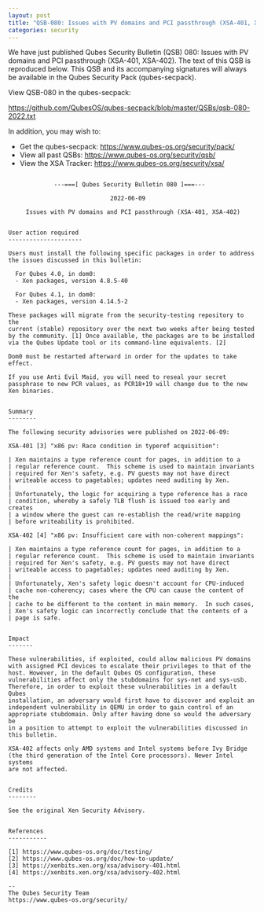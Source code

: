 ```yaml
---
layout: post
title: "QSB-080: Issues with PV domains and PCI passthrough (XSA-401, XSA-402)"
categories: security
---
```


We have just published Qubes Security Bulletin (QSB) 080:
Issues with PV domains and PCI passthrough (XSA-401, XSA-402).
The text of this QSB is reproduced below. This QSB and its accompanying
signatures will always be available in the Qubes Security Pack (qubes-secpack).

View QSB-080 in the qubes-secpack:

<https://github.com/QubesOS/qubes-secpack/blob/master/QSBs/qsb-080-2022.txt>

In addition, you may wish to:

- Get the qubes-secpack: <https://www.qubes-os.org/security/pack/>
- View all past QSBs: <https://www.qubes-os.org/security/qsb/>
- View the XSA Tracker: <https://www.qubes-os.org/security/xsa/>

```

             ---===[ Qubes Security Bulletin 080 ]===---

                             2022-06-09

     Issues with PV domains and PCI passthrough (XSA-401, XSA-402)


User action required
---------------------

Users must install the following specific packages in order to address
the issues discussed in this bulletin:

  For Qubes 4.0, in dom0:
  - Xen packages, version 4.8.5-40

  For Qubes 4.1, in dom0:
  - Xen packages, version 4.14.5-2

These packages will migrate from the security-testing repository to the
current (stable) repository over the next two weeks after being tested
by the community. [1] Once available, the packages are to be installed
via the Qubes Update tool or its command-line equivalents. [2]

Dom0 must be restarted afterward in order for the updates to take
effect.

If you use Anti Evil Maid, you will need to reseal your secret
passphrase to new PCR values, as PCR18+19 will change due to the new
Xen binaries.


Summary
--------

The following security advisories were published on 2022-06-09:

XSA-401 [3] "x86 pv: Race condition in typeref acquisition":

| Xen maintains a type reference count for pages, in addition to a
| regular reference count.  This scheme is used to maintain invariants
| required for Xen's safety, e.g. PV guests may not have direct
| writeable access to pagetables; updates need auditing by Xen.
| 
| Unfortunately, the logic for acquiring a type reference has a race
| condition, whereby a safely TLB flush is issued too early and creates
| a window where the guest can re-establish the read/write mapping
| before writeability is prohibited.

XSA-402 [4] "x86 pv: Insufficient care with non-coherent mappings":

| Xen maintains a type reference count for pages, in addition to a
| regular reference count.  This scheme is used to maintain invariants
| required for Xen's safety, e.g. PV guests may not have direct
| writeable access to pagetables; updates need auditing by Xen.
| 
| Unfortunately, Xen's safety logic doesn't account for CPU-induced
| cache non-coherency; cases where the CPU can cause the content of the
| cache to be different to the content in main memory.  In such cases,
| Xen's safety logic can incorrectly conclude that the contents of a
| page is safe.


Impact
-------

These vulnerabilities, if exploited, could allow malicious PV domains
with assigned PCI devices to escalate their privileges to that of the
host. However, in the default Qubes OS configuration, these
vulnerabilities affect only the stubdomains for sys-net and sys-usb.
Therefore, in order to exploit these vulnerabilities in a default Qubes
installation, an adversary would first have to discover and exploit an
independent vulnerability in QEMU in order to gain control of an
appropriate stubdomain. Only after having done so would the adversary be
in a position to attempt to exploit the vulnerabilities discussed in
this bulletin.

XSA-402 affects only AMD systems and Intel systems before Ivy Bridge
(the third generation of the Intel Core processors). Newer Intel systems
are not affected.


Credits
--------

See the original Xen Security Advisory.


References
-----------

[1] https://www.qubes-os.org/doc/testing/
[2] https://www.qubes-os.org/doc/how-to-update/
[3] https://xenbits.xen.org/xsa/advisory-401.html
[4] https://xenbits.xen.org/xsa/advisory-402.html

--
The Qubes Security Team
https://www.qubes-os.org/security/

```

